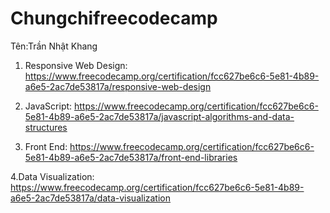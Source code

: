 # Chungchifreecodecamp

Tên:Trần Nhật Khang

1. Responsive Web Design: https://www.freecodecamp.org/certification/fcc627be6c6-5e81-4b89-a6e5-2ac7de53817a/responsive-web-design

2. JavaScript: https://www.freecodecamp.org/certification/fcc627be6c6-5e81-4b89-a6e5-2ac7de53817a/javascript-algorithms-and-data-structures

3. Front End: https://www.freecodecamp.org/certification/fcc627be6c6-5e81-4b89-a6e5-2ac7de53817a/front-end-libraries

4.Data Visualization:  https://www.freecodecamp.org/certification/fcc627be6c6-5e81-4b89-a6e5-2ac7de53817a/data-visualization
